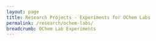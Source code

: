 ```yaml
---
layout: page
title: Research Projects - Experiments for OChem Labs
permalink: /research/ochem-labs/
breadcrumb: OChem Lab Experiments
---
```


<!-- ## Experiment for OChem Labs -->
